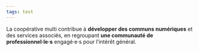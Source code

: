 ```yaml
---
tags: test
---
```


<!-- # En deux mots -->

La coopérative multi contribue à **développer des communs numériques** et des services associés, en regroupant **une communauté de professionnel·le·s** engagé·e·s pour l’intérêt général. 
